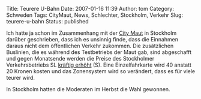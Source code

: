 Title: Teurere U-Bahn
Date: 2007-01-16 11:39
Author: tom
Category: Schweden
Tags: CityMaut, News, Schlechter, Stockholm, Verkehr
Slug: teurere-u-bahn
Status: published

Ich hatte ja schon im Zusammenhang mit der [City
Maut](http://www.fiket.de/2006/11/20/maut-fuer-umgehungsstrasse/) in
Stockholm darüber geschrieben, dass ich es unsinnig finde, dass die
Einnahmen daraus nicht dem öffentlichen Verkehr zukommen. Die
zusätzlichen Buslinien, die es während des Testbetriebs der Maut gab,
sind abgeschafft und gegen Monatsende werden die Preise des Stockholmer
Verkehrsbetriebs SL [kräftig
erhöht](http://www.svd.se/dynamiskt/inrikes/did_14391757.asp) (S). Eine
Einzelfahrkarte wird 40 anstatt 20 Kronen kosten und das Zonensystem
wird so verändert, dass es für viele teurer wird.

In Stockholm hatten die Moderaten im Herbst die Wahl gewonnen.

